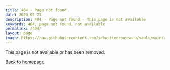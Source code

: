 ```yaml
---
title: 404 - Page not found
date: 2023-03-23
description: 404 - Page not found - This page is not available
keywords: 404, page not found, not available
permalink: /404/
layout: page
image: https://raw.githubusercontent.com/sebastienrousseau/vault/main/assets/demo/images/logo.min.svg
---
```


This page is not available or has been removed.

[Back to homepage](/)

